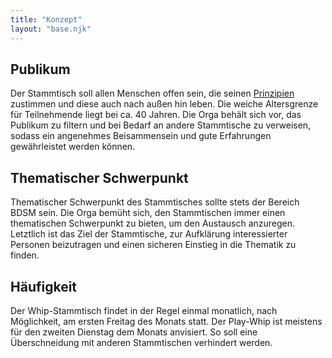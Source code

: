 ```yaml
---
title: "Konzept"
layout: "base.njk"
---
```

## Publikum
Der Stammtisch soll allen Menschen offen sein, die seinen [Prinzipien](/prinzipien.html) zustimmen und diese auch nach außen hin leben. Die weiche Altersgrenze für Teilnehmende liegt bei ca. 40 Jahren. Die Orga behält sich vor, das Publikum zu filtern und bei Bedarf an andere Stammtische zu verweisen, sodass ein angenehmes Beisammensein und gute Erfahrungen gewährleistet werden können.

## Thematischer Schwerpunkt
Thematischer Schwerpunkt des Stammtisches sollte stets der Bereich BDSM sein. Die Orga bemüht sich, den Stammtischen immer einen thematischen Schwerpunkt zu bieten, um den Austausch anzuregen. Letztlich ist das Ziel der Stammtische, zur Aufklärung interessierter Personen beizutragen und einen sicheren Einstieg in die Thematik zu finden.

## Häufigkeit
Der Whip-Stammtisch findet in der Regel einmal monatlich, nach Möglichkeit, am ersten Freitag des Monats statt. Der Play-Whip ist meistens für den zweiten Dienstag dem Monats anvisiert.
So soll eine Überschneidung mit anderen Stammtischen verhindert werden. 
